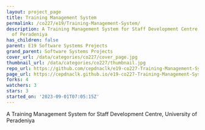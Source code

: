 ```yaml
---
layout: project_page
title: Training Management System
permalink: /co227/e19/Training-Management-System/
description: A Training Management System for Staff Development Centre, University
  of Peradeniya
has_children: false
parent: E19 Software Systems Projects
grand_parent: Software Systems Projects
cover_url: /data/categories/co227/cover_page.jpg
thumbnail_url: /data/categories/co227/thumbnail.jpg
repo_url: https://github.com/cepdnaclk/e19-co227-Training-Management-System
page_url: https://cepdnaclk.github.io/e19-co227-Training-Management-System
forks: 4
watchers: 3
stars: 3
started_on: '2023-09-01T07:05:15Z'
---
```


A Training Management System for Staff Development Centre, University of Peradeniya